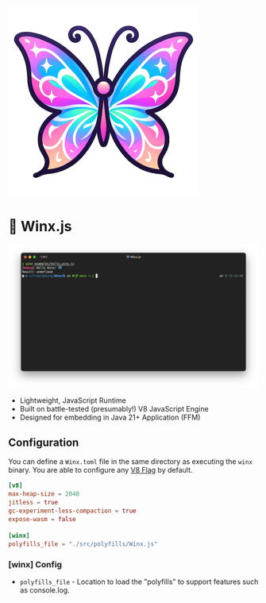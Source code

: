 ![logo](./docs/images/winx_logo.png)

# 🦋 Winx.js

![demo](./docs/images/demo.png)

* Lightweight, JavaScript Runtime
* Built on battle-tested (presumably!) V8 JavaScript Engine
* Designed for embedding in Java 21+ Application (FFM)

## Configuration

You can define a `Winx.toml` file in the same directory as executing the `winx` binary. You are able 
to configure any [V8 Flag](./V8_FLAGS.md) by default. 

```toml
[v8]
max-heap-size = 2048
jitless = true
gc-experiment-less-compaction = true
expose-wasm = false

[winx]
polyfills_file = "./src/polyfills/Winx.js"
```

### [winx] Config

* `polyfills_file` - Location to load the "polyfills" to support features such as console.log.  
